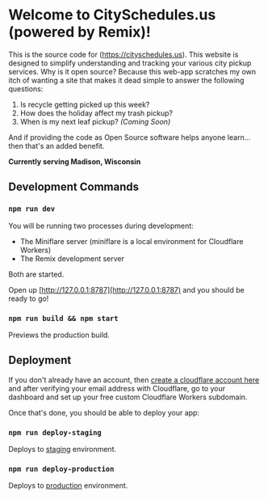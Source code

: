 # Welcome to CitySchedules.us (powered by Remix)!

This is the source code for (https://cityschedules.us). This website is designed to simplify understanding and tracking your various city pickup services. Why is it open source? Because this web-app scratches my own itch of wanting a site that makes it dead simple to answer the following questions:

1. Is recycle getting picked up this week?
1. How does the holiday affect my trash pickup?
1. When is my next leaf pickup? *(Coming Soon)*

And if providing the code as Open Source software helps anyone learn... then that's an added benefit.

**Currently serving Madison, Wisconsin**


## Development Commands

### `npm run dev`

You will be running two processes during development:

- The Miniflare server (miniflare is a local environment for Cloudflare Workers)
- The Remix development server

Both are started.

Open up [http://127.0.0.1:8787](http://127.0.0.1:8787) and you should be ready to go!

### `npm run build && npm start`

Previews the production build.


## Deployment

If you don't already have an account, then [create a cloudflare account here](https://dash.cloudflare.com/sign-up) and after verifying your email address with Cloudflare, go to your dashboard and set up your free custom Cloudflare Workers subdomain.

Once that's done, you should be able to deploy your app:

### `npm run deploy-staging`

Deploys to [staging](https://cityschedules-us-staging.jordmantheman.workers.dev) environment.

### `npm run deploy-production`

Deploys to [production](https://cityschedules.us) environment.
